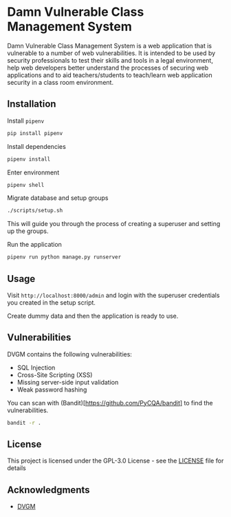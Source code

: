 # Damn Vulnerable Class Management System

Damn Vulnerable Class Management System is a web application that is vulnerable to a number of web vulnerabilities. It is intended to be used by security professionals to test their skills and tools in a legal environment, help web developers better understand the processes of securing web applications and to aid teachers/students to teach/learn web application security in a class room environment.

## Installation

Install `pipenv`

```bash
pip install pipenv
```

Install dependencies

```bash
pipenv install
```

Enter environment

```bash
pipenv shell
```

Migrate database and setup groups

```bash
./scripts/setup.sh
```

This will guide you through the process of creating a superuser and setting up the groups.

Run the application

```bash
pipenv run python manage.py runserver
```

## Usage

Visit `http://localhost:8000/admin` and login with the superuser credentials you created in the setup script.

Create dummy data and then the application is ready to use.

## Vulnerabilities

DVGM contains the following vulnerabilities:
- SQL Injection
- Cross-Site Scripting (XSS)
- Missing server-side input validation
- Weak password hashing

You can scan with (Bandit)[https://github.com/PyCQA/bandit] to find the vulnerabilities.

```bash
bandit -r .
```

## License

This project is licensed under the GPL-3.0 License - see the [LICENSE](LICENSE) file for details

## Acknowledgments

* [DVGM](https://github.com/logicalhacking/dvgm)